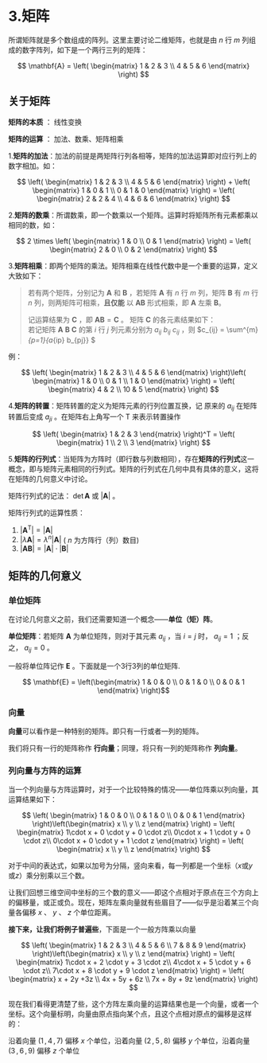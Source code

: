 # 3.矩阵

所谓矩阵就是多个数组成的阵列。这里主要讨论二维矩阵，也就是由 $n$ 行 $m$ 列组成的数字阵列，如下是一个两行三列的矩阵：  

$$
\mathbf{A} = \left(
    \begin{matrix}
        1 & 2 & 3 \\
        4 & 5 & 6
    \end{matrix}
\right)
$$

## 关于矩阵

**矩阵的本质** ： 线性变换  

**矩阵的运算** ： 加法、数乘、矩阵相乘  

1.**矩阵的加法**：加法的前提是两矩阵行列各相等，矩阵的加法运算即对应行列上的数字相加。如：  

$$
\left(
    \begin{matrix}
        1 & 2 & 3 \\
        4 & 5 & 6
    \end{matrix}
\right) + \left(
    \begin{matrix}
    1 & 0 & 1 \\
    0 & 1 & 0
    \end{matrix}
\right) = \left(
    \begin{matrix}
        2 & 2 & 4 \\
        4 & 6 & 6
    \end{matrix}
\right)
$$

2.**矩阵的数乘**：所谓数乘，即一个数乘以一个矩阵。运算时将矩阵所有元素都乘以相同的数，如：  

$$
2 \times \left(
    \begin{matrix}
        1 & 0 \\
        0 & 1
    \end{matrix}
\right) = \left(
    \begin{matrix}
    2 & 0 \\
    0 & 2
    \end{matrix}
\right)
$$

3.**矩阵相乘**：即两个矩阵的乘法。矩阵相乘在线性代数中是一个重要的运算，定义大致如下：  
> 若有两个矩阵，分别记为 $\mathbf{A}$ 和 $\mathbf{B}$ ，若矩阵 $\mathbf{A}$ 有 $n$ 行 $m$ 列，矩阵 $\mathbf{B}$ 有 $m$ 行 $n$ 列，则两矩阵可相乘，**且仅能** 以 $\mathbf{AB}$ 形式相乘，即 $\mathbf{A}$ 左乘 $\mathbf{B}$。  
>
> 记运算结果为 $\mathbf{C}$ ，即 $\mathbf{AB} = \mathbf{C}$ 。 矩阵 $\mathbf{C}$ 的各元素结果如下：  
> 若记矩阵 $\mathbf{A}$ $\mathbf{B}$ $\mathbf{C}$ 的第 $i$ 行 $j$ 列元素分别为 $a_{ij}$ $b_{ij}$ $c_{ij}$ ，则 $c_{ij} = \sum^{m}_{p=1}{a_{ip} b_{pj}} $

例：  

$$
\left(
    \begin{matrix}
        1 & 2 & 3 \\
        4 & 5 & 6
    \end{matrix}
\right)\left(
    \begin{matrix}
        1 & 0 \\
        0 & 1 \\
        1 & 0
    \end{matrix}
\right) = \left(
    \begin{matrix}
        4 & 2 \\
        10 & 5
    \end{matrix}
\right)
$$

4.**矩阵的转置**：矩阵转置的定义为矩阵元素的行列位置互换，记 原来的 $a_{ij}$ 在矩阵转置后变成 $a_{ji}$ 。在矩阵右上角写一个 $\text{T}$ 来表示转置操作  

$$
\left(
    \begin{matrix}
    1 & 2 & 3
    \end{matrix}
\right)^T = \left(
    \begin{matrix}
    1 \\
    2 \\
    3
    \end{matrix}
\right)
$$

5.**矩阵的行列式**：当矩阵为方阵时（即行数与列数相同），存在**矩阵的行列式**这一概念，即与矩阵元素相同的行列式。矩阵的行列式在几何中具有具体的意义，这将在矩阵的几何意义中讨论。  

矩阵行列式的记法： $\det{\mathbf{A}}$ 或 $|\mathbf{A}|$ 。  

矩阵行列式的运算性质：  
1. $|\mathbf{A}^\text{T}| = |\mathbf{A}|$
2. $|\lambda \mathbf{A}| = \lambda^n |\mathbf{A}|$ ( $n$ 为方阵行（列）数目)
3. $|\mathbf{AB}|=|\mathbf{A}|\cdot|\mathbf{B}|$

## 矩阵的几何意义

### 单位矩阵

在讨论几何意义之前，我们还需要知道一个概念——**单位（矩）阵**。  

**单位矩阵**：若矩阵 $\mathbf{A}$ 为单位矩阵，则对于其元素 $a_{ij}$ ，当 $i=j$ 时， $a_{ij} = 1$ ；反之， $a_{ij} = 0$ 。  

一般将单位阵记作 $\mathbf{E}$ 。下面就是一个3行3列的单位矩阵.  

$$ \mathbf{E} = \left(\begin{matrix}
    1 & 0 & 0 \\
    0 & 1 & 0 \\
    0 & 0 & 1
\end{matrix}
    \right)$$

### 向量

**向量**可以看作是一种特别的矩阵。即只有一行或者一列的矩阵。  

我们将只有一行的矩阵称作 **行向量**；同理，将只有一列的矩阵称作 **列向量**。  

### 列向量与方阵的运算

当一个列向量与方阵运算时，对于一个比较特殊的情况——单位阵乘以列向量，其运算结果如下：  

$$ \left(
    \begin{matrix}
    1 & 0 & 0 \\
    0 & 1 & 0 \\
    0 & 0 & 1
    \end{matrix}
\right)\left(\begin{matrix}
    x \\
    y \\
    z
\end{matrix}
\right) = \left(
    \begin{matrix}
        1\cdot x + 0 \cdot y + 0 \cdot z\\
        0\cdot x + 1 \cdot y + 0 \cdot z\\
        0\cdot x + 0 \cdot y + 1 \cdot z
    \end{matrix}
\right) = \left(
    \begin{matrix}
        x \\
        y \\
        z
    \end{matrix}
\right)
    $$

对于中间的表达式，如果以加号为分隔，竖向来看，每一列都是一个坐标（$x$或$y$或$z$）乘分别乘以三个数。  

让我们回想三维空间中坐标的三个数的意义——即这个点相对于原点在三个方向上的偏移量，或正或负。现在，矩阵左乘向量就有些眉目了——似乎是沿着某三个向量各偏移 $x$ 、 $y$ 、 $z$ 个单位距离。  

**接下来，让我们将例子普遍些**，下面是一个一般方阵乘以向量  

$$ \left(
    \begin{matrix}
    1 & 2 & 3 \\
    4 & 5 & 6 \\
    7 & 8 & 9
    \end{matrix}
\right)\left(\begin{matrix}
    x \\
    y \\
    z
\end{matrix}
\right) = \left(
    \begin{matrix}
        1\cdot x + 2 \cdot y + 3 \cdot z\\
        4\cdot x + 5 \cdot y + 6 \cdot z\\
        7\cdot x + 8 \cdot y + 9 \cdot z
    \end{matrix}
\right) = \left(
    \begin{matrix}
        x + 2y +3z \\
        4x + 5y + 6z \\
        7x + 8y + 9z
    \end{matrix}
\right)
    $$

现在我们看得更清楚了些，这个方阵左乘向量的运算结果也是一个向量，或者一个坐标。这个向量标明，向量由原点指向某个点，且这个点相对原点的偏移是这样的：  

沿着向量 $(1\,, 4\,, 7)$ 偏移 $x$ 个单位，沿着向量 $(2\,, 5\,, 8)$ 偏移 $y$ 个单位，沿着向量 $(3\,, 6\,, 9)$ 偏移 $z$ 个单位

